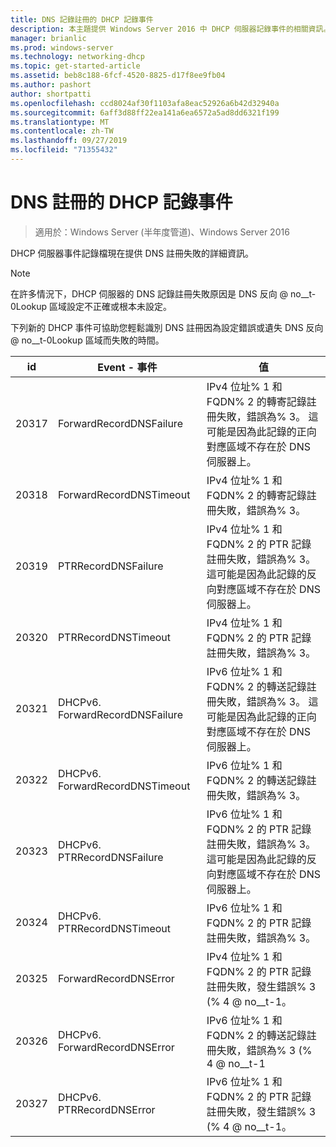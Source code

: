 ```yaml
---
title: DNS 記錄註冊的 DHCP 記錄事件
description: 本主題提供 Windows Server 2016 中 DHCP 伺服器記錄事件的相關資訊。
manager: brianlic
ms.prod: windows-server
ms.technology: networking-dhcp
ms.topic: get-started-article
ms.assetid: beb8c188-6fcf-4520-8825-d17f8ee9fb04
ms.author: pashort
author: shortpatti
ms.openlocfilehash: ccd8024af30f1103afa8eac52926a6b42d32940a
ms.sourcegitcommit: 6aff3d88ff22ea141a6ea6572a5ad8dd6321f199
ms.translationtype: MT
ms.contentlocale: zh-TW
ms.lasthandoff: 09/27/2019
ms.locfileid: "71355432"
---
```

# <a name="dhcp-logging-events-for-dns-registrations"></a>DNS 註冊的 DHCP 記錄事件

>適用於：Windows Server (半年度管道)、Windows Server 2016

DHCP 伺服器事件記錄檔現在提供 DNS 註冊失敗的詳細資訊。

>[!NOTE]
>在許多情況下，DHCP 伺服器的 DNS 記錄註冊失敗原因是 DNS 反向 @ no__t-0Lookup 區域設定不正確或根本未設定。

下列新的 DHCP 事件可協助您輕鬆識別 DNS 註冊因為設定錯誤或遺失 DNS 反向 @ no__t-0Lookup 區域而失敗的時間。

|id|Event - 事件|值|
|-----|--------------------|--------------------------------------------------------|
|20317|ForwardRecordDNSFailure|IPv4 位址% 1 和 FQDN% 2 的轉寄記錄註冊失敗，錯誤為% 3。 這可能是因為此記錄的正向對應區域不存在於 DNS 伺服器上。|
|20318|ForwardRecordDNSTimeout|IPv4 位址% 1 和 FQDN% 2 的轉寄記錄註冊失敗，錯誤為% 3。|
|20319|PTRRecordDNSFailure|IPv4 位址% 1 和 FQDN% 2 的 PTR 記錄註冊失敗，錯誤為% 3。 這可能是因為此記錄的反向對應區域不存在於 DNS 伺服器上。|
|20320|PTRRecordDNSTimeout|IPv4 位址% 1 和 FQDN% 2 的 PTR 記錄註冊失敗，錯誤為% 3。|
|20321|DHCPv6. ForwardRecordDNSFailure|IPv6 位址% 1 和 FQDN% 2 的轉送記錄註冊失敗，錯誤為% 3。 這可能是因為此記錄的正向對應區域不存在於 DNS 伺服器上。|
|20322|DHCPv6. ForwardRecordDNSTimeout|IPv6 位址% 1 和 FQDN% 2 的轉送記錄註冊失敗，錯誤為% 3。|
|20323|DHCPv6. PTRRecordDNSFailure|IPv6 位址% 1 和 FQDN% 2 的 PTR 記錄註冊失敗，錯誤為% 3。 這可能是因為此記錄的反向對應區域不存在於 DNS 伺服器上。|
|20324|DHCPv6. PTRRecordDNSTimeout|IPv6 位址% 1 和 FQDN% 2 的 PTR 記錄註冊失敗，錯誤為% 3。|
|20325|ForwardRecordDNSError|IPv4 位址% 1 和 FQDN% 2 的 PTR 記錄註冊失敗，發生錯誤% 3 \(% 4 @ no__t-1。|
|20326|DHCPv6. ForwardRecordDNSError|IPv6 位址% 1 和 FQDN% 2 的轉送記錄註冊失敗，錯誤為% 3 \(% 4 @ no__t-1|
|20327|DHCPv6. PTRRecordDNSError|IPv6 位址% 1 和 FQDN% 2 的 PTR 記錄註冊失敗，發生錯誤% 3 \(% 4 @ no__t-1。|

